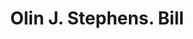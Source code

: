 ---
doi: 10.7916/D8CV5VT2
date_other: '1896'
date_other_textual: '1896'
form: printed ephemera
genre:
- Invoices
name:
- Olin J. Stephens
object_in_context_url: https://biggert.cul.columbia.edu/items/view/ave_biggert_01087
subject_hierarchical_geographic:
- New York, New York, United States
subject_name:
- Olin J. Stephens
title: Olin J. Stephens. Bill
sort_title: Olin J. Stephens. Bill
call_number: ave_biggert_01087
coordinates:
- 40.71277777777778,-74.00583333333333
pid: ave_biggert_01087
identifiers: ave_biggert_01087
thumbnail: https://derivativo-3.library.columbia.edu/iiif/2/ldpd:344975/full/!256,256/0/native.jpg
permalink: /biggert/ave_biggert_01087/
layout: iiif-image-page
---